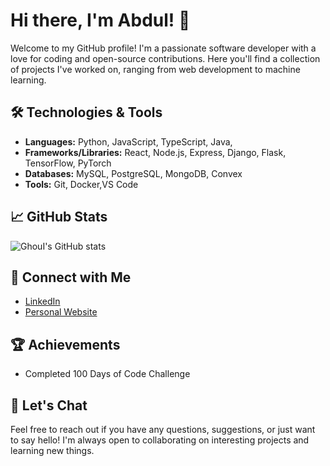 # Hi there, I'm Abdul! 👋

Welcome to my GitHub profile! I'm a passionate software developer with a love for coding and open-source contributions. Here you'll find a collection of projects I've worked on, ranging from web development to machine learning.

## 🛠️ Technologies & Tools

- **Languages:** Python, JavaScript, TypeScript, Java, 
- **Frameworks/Libraries:** React, Node.js, Express, Django, Flask, TensorFlow, PyTorch
- **Databases:** MySQL, PostgreSQL, MongoDB, Convex
- **Tools:** Git, Docker,VS Code

## 📈 GitHub Stats

![GhouI's GitHub stats](https://github-readme-stats.vercel.app/api?username=GhouI&show_icons=true&theme=radical)

## 🔗 Connect with Me

- [LinkedIn](https://www.linkedin.com/in/aa/)
- [Personal Website](https://www.alian.cc)

## 🏆 Achievements

- Completed 100 Days of Code Challenge


## 💬 Let's Chat

Feel free to reach out if you have any questions, suggestions, or just want to say hello! I'm always open to collaborating on interesting projects and learning new things.

